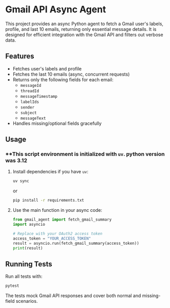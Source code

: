 # Gmail API Async Agent

This project provides an async Python agent to fetch a Gmail user's labels, profile, and last 10 emails, returning only essential message details. It is designed for efficient integration with the Gmail API and filters out verbose data.

## Features
- Fetches user's labels and profile
- Fetches the last 10 emails (async, concurrent requests)
- Returns only the following fields for each email:
  - `messageId`
  - `threadId`
  - `messageTimestamp`
  - `labelIds`
  - `sender`
  - `subject`
  - `messageText`
- Handles missing/optional fields gracefully

## Usage
### **This script environment is initialized with `uv`. python version was 3.12

1. Install dependencies if you have `uv`:
   ```bash
   uv sync
   ```
   or
    ```bash
    pip install -r requirements.txt
    ```

2. Use the main function in your async code:
   ```python
   from gmail_agent import fetch_gmail_summary
   import asyncio

   # Replace with your OAuth2 access token
   access_token = "YOUR_ACCESS_TOKEN"
   result = asyncio.run(fetch_gmail_summary(access_token))
   print(result)
   ```

## Running Tests

Run all tests with:
```bash
pytest
```

The tests mock Gmail API responses and cover both normal and missing-field scenarios. 